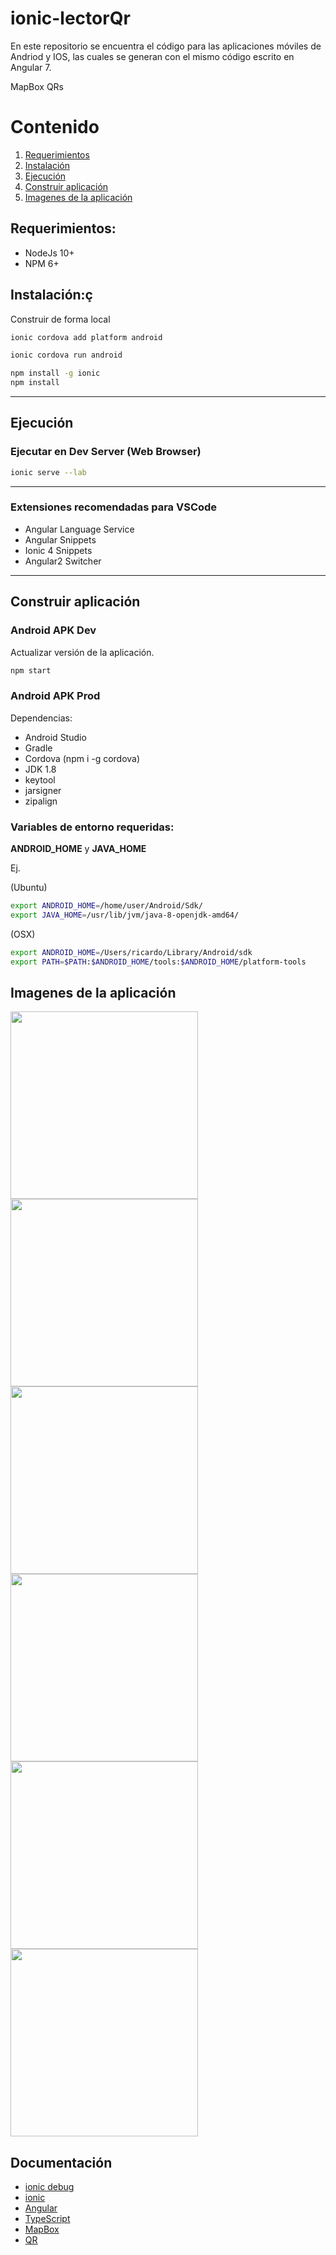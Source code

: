 # ionic-lectorQr

En este repositorio se encuentra el código para las aplicaciones móviles de Andriod y IOS, las cuales se generan con el mismo código escrito en Angular 7.

MapBox
QRs


# Contenido
1. [Requerimientos](#Requerimientos)
2. [Instalación](#Instalación)
3. [Ejecución](#Ejecución)
4. [Construir aplicación](#construir-aplicación)
5. [Imagenes de la aplicación](#Imagenes-de-la-aplicación)


## Requerimientos:

- NodeJs 10+
- NPM 6+

## Instalación:ç

Construir de forma local

```bash
ionic cordova add platform android

ionic cordova run android
```


``` bash
npm install -g ionic
npm install
```
---

## Ejecución

### Ejecutar en Dev Server (Web Browser)

``` bash
ionic serve --lab
```

---

### Extensiones recomendadas para VSCode

- Angular Language Service
- Angular Snippets
- Ionic 4 Snippets
- Angular2 Switcher


---

## Construir aplicación

### Android APK Dev

Actualizar versión de la aplicación.

```bash
npm start
```

### Android APK Prod

Dependencias:

- Android Studio
- Gradle
- Cordova (npm i -g cordova)
- JDK 1.8
- keytool
- jarsigner
- zipalign

### Variables de entorno requeridas:

**ANDROID_HOME** y **JAVA_HOME**

Ej. 

(Ubuntu)
```bash
export ANDROID_HOME=/home/user/Android/Sdk/ 
export JAVA_HOME=/usr/lib/jvm/java-8-openjdk-amd64/ 
```

(OSX)
```bash
export ANDROID_HOME=/Users/ricardo/Library/Android/sdk
export PATH=$PATH:$ANDROID_HOME/tools:$ANDROID_HOME/platform-tools
```

## Imagenes de la aplicación

<img src="/img/home.png" width="300px">
<img src="/img/historial.png" width="300px">
<img src="/img/share.png" width="300px">
<img src="/img/map.png" width="300px">
<img src="/img/qr.png" width="300px">
<img src="/img/qr3.png" width="300px">
<!-- 
![Alt](/img/home.png "Inicio"){:height="36px" width="36px"}.
![Alt](/img/historial.png "Historial")
![Alt](/img/share.png "Compartir")
![Alt](/img/map.png "Mapa 3D")
![Alt](/img/qr.png "Lector QR")
![Alt](/img/qr3.png "Lector QR") -->



## Documentación
* [ionic debug](https://ionicframework.com/docs/appflow/quickstart/deploy)
* [ionic](https://ionicframework.com/docs/intro)
* [Angular](https://angular.io/docs)
* [TypeScript](https://www.typescriptlang.org/docs/home.html)
* [MapBox](https://www.mapbox.com/)
* [QR](https://www.qrcode.es/es/home/)

